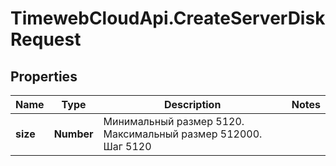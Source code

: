 # TimewebCloudApi.CreateServerDiskRequest

## Properties

Name | Type | Description | Notes
------------ | ------------- | ------------- | -------------
**size** | **Number** | Минимальный размер 5120. Максимальный размер 512000. Шаг 5120 | 


